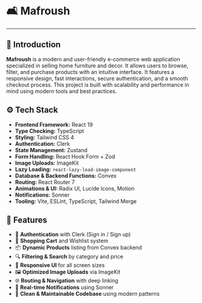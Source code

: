 # 🛋️ Mafroush

---

## 📝 Introduction

**Mafroush** is a modern and user-friendly e-commerce web application specialized in selling home furniture and decor. It allows users to browse, filter, and purchase products with an intuitive interface. It features a responsive design, fast interactions, secure authentication, and a smooth checkout process. This project is built with scalability and performance in mind using modern tools and best practices.

## ⚙️ Tech Stack

- **Frontend Framework:** React 19
- **Type Checking:** TypeScript
- **Styling:** Tailwind CSS 4
- **Authentication:** Clerk
- **State Management:** Zustand
- **Form Handling:** React Hook Form + Zod
- **Image Uploads:** ImageKit
- **Lazy Loading:** `react-lazy-load-image-component`
- **Database & Backend Functions:** Convex
- **Routing:** React Router 7
- **Animations & UI:** Radix UI, Lucide Icons, Motion
- **Notifications:** Sonner
- **Tooling:** Vite, ESLint, TypeScript, Tailwind Merge

## 🚀 Features

- 🔐 **Authentication** with Clerk (Sign in / Sign up)
- 🛒 **Shopping Cart** and Wishlist system
- 📦 **Dynamic Products** listing from Convex backend
- 🔍 **Filtering & Search** by category and price
- 📱 **Responsive UI** for all screen sizes
- 🖼️ **Optimized Image Uploads** via ImageKit
- 🌐 **Routing & Navigation** with deep linking
- 📢 **Real-time Notifications** using Sonner
- 🧠 **Clean & Maintainable Codebase** using modern patterns
